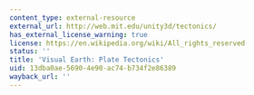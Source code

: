 ```yaml
---
content_type: external-resource
external_url: http://web.mit.edu/unity3d/tectonics/
has_external_license_warning: true
license: https://en.wikipedia.org/wiki/All_rights_reserved
status: ''
title: 'Visual Earth: Plate Tectonics'
uid: 13dba0ae-5690-4e90-ac74-b734f2e86389
wayback_url: ''
---
```

